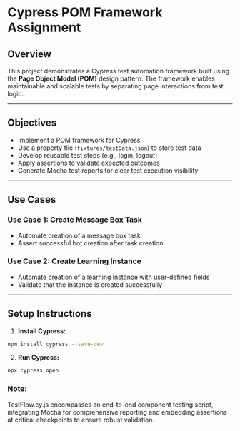 # Cypress POM Framework Assignment

## Overview

This project demonstrates a Cypress test automation framework built using the **Page Object Model (POM)** design pattern. The framework enables maintainable and scalable tests by separating page interactions from test logic.

---

## Objectives

- Implement a POM framework for Cypress
- Use a property file (`fixtures/testData.json`) to store test data
- Develop reusable test steps (e.g., login, logout)
- Apply assertions to validate expected outcomes
- Generate Mocha test reports for clear test execution visibility

---

## Use Cases

### Use Case 1: Create Message Box Task  
- Automate creation of a message box task  
- Assert successful bot creation after task creation  

### Use Case 2: Create Learning Instance  
- Automate creation of a learning instance with user-defined fields  
- Validate that the instance is created successfully  

---

## Setup Instructions

1. **Install Cypress:**

```bash
npm install cypress --save-dev
```

2. **Run Cypress:**

```bash
npx cypress open
```

### Note:
TestFlow.cy.js encompasses an end-to-end component testing script, integrating Mocha for comprehensive reporting and embedding assertions at critical checkpoints to ensure robust validation.
